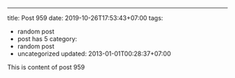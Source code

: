---
title: Post 959
date: 2019-10-26T17:53:43+07:00
tags:
  - random post
  - post has 5
category:
  - random post
  - uncategorized
updated: 2013-01-01T00:28:37+07:00

This is content of post 959